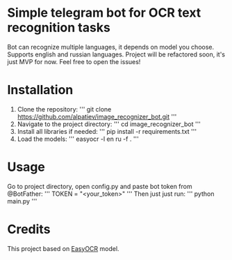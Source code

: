 # Simple telegram bot for OCR text recognition tasks
Bot can recognize multiple languages, it depends on model you choose. Supports english and russian languages.
Project will be refactored soon, it's just MVP for now. Feel free to open the issues! 

# Installation
1. Clone the repository:
'''
git clone https://github.com/alpatiev/image_recognizer_bot.git
'''
2. Navigate to the project directory:
'''
cd image_recognizer_bot
'''
3. Install all libraries if needed:
'''
pip install -r requirements.txt
'''
4. Load the models:
'''
easyocr -l en ru -f .
'''

# Usage
Go to project directory, open config.py and paste bot token from @BotFather:
'''
TOKEN = "<your_token>"
'''
Then just just run:
'''
python main.py
'''

# Credits
This project based on [EasyOCR](https://github.com/JaidedAI/EasyOCR) model.


